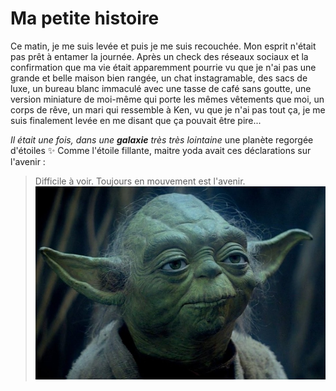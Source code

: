 # Ma petite histoire
Ce matin, je me suis levée et puis je me suis recouchée. Mon esprit n'était pas prêt à entamer la journée. Après un check des réseaux sociaux et la confirmation que ma vie était apparemment pourrie vu que je n'ai pas une grande et belle maison bien rangée, un chat instagramable, des sacs de luxe, un bureau blanc immaculé avec une tasse de café sans goutte, une version miniature de moi-même qui porte les mêmes vêtements que moi, un corps de rêve, un mari qui ressemble à Ken, vu que je n'ai pas tout ça, je me suis finalement levée en me disant que ça pouvait être pire...  

*Il était une fois, dans une **galaxie** très très lointaine* une planète regorgée d'étoiles  :sparkles:
Comme l'étoile fillante, maitre yoda avait ces déclarations sur l'avenir :
>Difficile à voir. Toujours en mouvement est l'avenir.
![yoda](/yoda.jpg)
